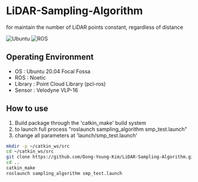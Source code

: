 # LiDAR-Sampling-Algorithm
for maintain the number of LiDAR points constant, regardless of distance

![Ubuntu](https://img.shields.io/badge/-Ubuntu-orange)
![ROS](https://img.shields.io/badge/-ROS-lightgrey)

## Operating Environment
- OS      : Ubuntu 20.04 Focal Fossa
- ROS     : Noetic
- Library : Point Cloud Library (pcl-ros) 
- Sensor  : Velodyne VLP-16

## How to use
1. Build package through the 'catkin_make' build system
2. to launch full process "roslaunch sampling_algorithm smp_test.launch"
3. change all parameters at 'launch/smp_test.launch'

```bash
mkdir -p ~/catkin_ws/src
cd ~/catkin_ws/src
git clone https://github.com/Dong-Young-Kim/LiDAR-Sampling-Algorithm.git
cd ..
catkin_make
roslaunch sampling_algorithm smp_test.launch
```
